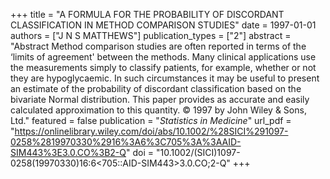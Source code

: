 +++
title = "A FORMULA FOR THE PROBABILITY OF DISCORDANT CLASSIFICATION IN METHOD COMPARISON STUDIES"
date = 1997-01-01
authors = ["J N S MATTHEWS"]
publication_types = ["2"]
abstract = "Abstract Method comparison studies are often reported in terms of the ‘limits of agreement' between the methods. Many clinical applications use the measurements simply to classify patients, for example, whether or not they are hypoglycaemic. In such circumstances it may be useful to present an estimate of the probability of discordant classification based on the bivariate Normal distribution. This paper provides as accurate and easily calculated approximation to this quantity. © 1997 by John Wiley & Sons, Ltd."
featured = false
publication = "*Statistics in Medicine*"
url_pdf = "https://onlinelibrary.wiley.com/doi/abs/10.1002/%28SICI%291097-0258%2819970330%2916%3A6%3C705%3A%3AAID-SIM443%3E3.0.CO%3B2-Q"
doi = "10.1002/(SICI)1097-0258(19970330)16:6<705::AID-SIM443>3.0.CO;2-Q"
+++

